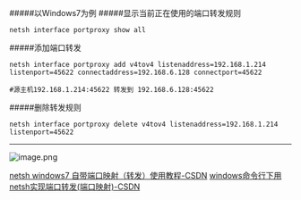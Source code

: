 #####以Windows7为例
#####显示当前正在使用的端口转发规则
```
netsh interface portproxy show all
```
#####添加端口转发
```
netsh interface portproxy add v4tov4 listenaddress=192.168.1.214 listenport=45622 connectaddress=192.168.6.128 connectport=45622

#源主机192.168.1.214:45622 转发到 192.168.6.128:45622
```
#####删除转发规则
```
netsh interface portproxy delete v4tov4 listenaddress=192.168.1.214 listenport=45622 
```
---
![image.png](https://upload-images.jianshu.io/upload_images/27021437-58e517f1e8f128c1.png?imageMogr2/auto-orient/strip%7CimageView2/2/w/1240)

[netsh windows7 自带端口映射（转发）使用教程-CSDN](https://blog.csdn.net/u010953692/article/details/77045211)
[windows命令行下用netsh实现端口转发(端口映射)-CSDN](https://blog.csdn.net/dogquill/article/details/50143925)